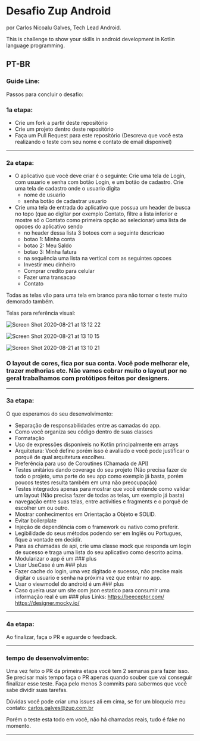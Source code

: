 # Desafio Zup Android 
por Carlos Nicoalu Galves, Tech Lead Android.

This is challenge to show your skills in android development in Kotlin language programming.

PT-BR
---------------------------------------------------------------------------------------------------------------------------

### Guide Line:

Passos para concluir o desafio:

### 1a etapa:

- Crie um fork a partir deste repositório
- Crie um projeto dentro deste repositório 
- Faça um Pull Request para este repositório (Descreva que você esta realizando o teste com seu nome e contato de email disponível)

---------------------------------------------------------------------------------------------------------------------------

### 2a etapa:

* O aplicativo que você deve criar é o seguinte:
   Crie uma tela de Login, com usuario e senha com botão Login, e um botão de cadastro.
   Crie uma tela de cadastro onde o usuario digita 
  * nome de usuario
  * senha
  botão de cadastrar usuario
* Crie uma tela de entrada do aplicativo que possua 
  um header de busca no topo (que ao digitar por exemplo Contato, filtre a lista inferior e mostre só o Contato como primeira opção ao selecionar)
  uma lista de opcoes do aplicativo sendo
    - no header dessa lista 3 botoes com a seguinte descricao
    - botao 1: Minha conta
    - botao 2: Meu Saldo
    - botao 3: Minha fatura
   - na sequência uma lista na vertical com as seguintes opcoes
    - Investir meu dinheiro
    - Comprar credito para celular
    - Fazer uma transacao
    - Contato
    
 Todas as telas vão para uma tela em branco para não tornar o teste muito demorado também.
 
 Telas para referência visual:

![Screen Shot 2020-08-21 at 13 12 22](https://user-images.githubusercontent.com/6299673/90911871-feb0c100-e3af-11ea-9c5c-476026dbb1d9.png)

![Screen Shot 2020-08-21 at 13 10 15](https://user-images.githubusercontent.com/6299673/90911738-c6a97e00-e3af-11ea-9178-cba929fd6c16.png)

![Screen Shot 2020-08-21 at 13 10 21](https://user-images.githubusercontent.com/6299673/90911732-c3ae8d80-e3af-11ea-96ae-e54d12a8ec07.png)

    
 ### O layout de cores, fica por sua conta. Você pode melhorar ele, trazer melhorias etc. Não vamos cobrar muito o layout por no geral trabalhamos com protótipos feitos por designers.
 
 ---------------------------------------------------------------------------------------------------------------------------
 
 ### 3a etapa:
 
O que esperamos do seu desenvolvimento:

- Separação de responsabilidades entre as camadas do app.
- Como você organiza seu código dentro de suas classes
- Formatação
- Uso de expressões disponíveis no Kotlin principalmente em arrays
- Arquitetura: Você define porém isso é avaliado e você pode justificar o porquê de qual arquitetura escolheu.
- Preferência para uso de Coroutines (Chamada de API)
- Testes unitários dando coverage do seu projeto (Não precisa fazer de todo o projeto, uma parte do seu app como exemplo já basta, porém poucos testes
resulta também em uma não preocupação)
- Testes integrados apenas para mostrar que você entende como validar um layout (Não precisa fazer de todas as telas, um exemplo já basta)
- navegação entre suas telas, entre activities e fragments e o porquê de escolher um ou outro.
- Mostrar conhecimentos em Orientação a Objeto e SOLID.
- Evitar boilerplate
- Injeção de dependência com o framework ou nativo como preferir.
- Legibilidade do seus métodos podendo ser em Inglês ou Portugues, fique a vontade em decidir.
- Para as chamadas de api, crie uma classe mock que responda um login de sucesso e traga uma lista do seu aplicativo como descrito acima.
- Modularizar o app é um ### plus
- Usar UseCase é um ### plus
- Fazer cache do login, uma vez digitado e sucesso, não precise mais digitar o usuario e senha na próxima vez que entrar no app.
- Usar o viewmodel do android é um ### plus
- Caso queira usar um site com json estatico para consumir uma informação real é um ### plus 
Links:
  https://beeceptor.com/
  https://designer.mocky.io/

---------------------------------------------------------------------------------------------------------------------------

 ### 4a etapa:
 
 Ao finalizar, faça o PR e aguarde o feedback.
 
---------------------------------------------------------------------------------------------------------------------------

### tempo de desenvolvimento:

Uma vez feito o PR da primeira etapa você tem 2 semanas para fazer isso. Se precisar mais tempo faça o PR apenas quando
souber que vai conseguir finalizar esse teste. Faça pelo menos 3 commits para sabermos que você sabe dividir suas tarefas.


Dúvidas você pode criar uma issues ali em cima, se for um bloqueio meu contato:
carlos.galves@zup.com.br

Porém o teste esta todo em você, não há chamadas reais, tudo é fake no momento.
 
 
 
    
    


---------------------------------------------------------------------------------------------------------------------------
